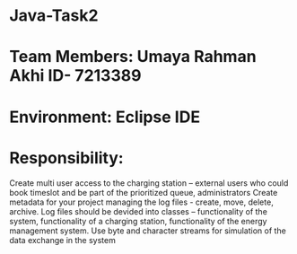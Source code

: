 # Java-Task2
# Team Members: Umaya Rahman Akhi ID- 7213389
# Environment: Eclipse IDE
# Responsibility:
Create multi user access to the charging station – external users who could book timeslot and be part of the prioritized queue, administrators
Create metadata for your project
managing the log files - create, move, delete, archive. Log files should be devided into classes – functionality of the system, functionality of a charging station, functionality of the energy management system.
Use byte and character streams for simulation of the data exchange in the system
